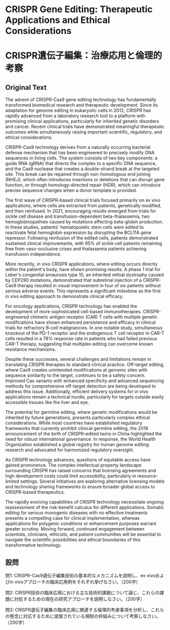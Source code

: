 # CRISPR Gene Editing: Therapeutic Applications and Ethical Considerations
# CRISPR遺伝子編集：治療応用と倫理的考察

## Original Text

The advent of CRISPR-Cas9 gene editing technology has fundamentally transformed biomedical research and therapeutic development. Since its adaptation for genome editing in eukaryotic cells in 2012, CRISPR has rapidly advanced from a laboratory research tool to a platform with promising clinical applications, particularly for inherited genetic disorders and cancer. Recent clinical trials have demonstrated meaningful therapeutic outcomes while simultaneously raising important scientific, regulatory, and ethical considerations.

CRISPR-Cas9 technology derives from a naturally occurring bacterial defense mechanism that has been engineered to precisely modify DNA sequences in living cells. The system consists of two key components: a guide RNA (gRNA) that directs the complex to a specific DNA sequence, and the Cas9 nuclease that creates a double-strand break at the targeted site. This break can be repaired through non-homologous end joining (NHEJ), which often introduces insertions or deletions that can disrupt gene function, or through homology-directed repair (HDR), which can introduce precise sequence changes when a donor template is provided.

The first wave of CRISPR-based clinical trials focused primarily on ex vivo applications, where cells are extracted from patients, genetically modified, and then reinfused. In 2021, encouraging results emerged from trials for sickle cell disease and transfusion-dependent beta-thalassemia, two hemoglobinopathies caused by mutations affecting beta-globin production. In these studies, patients' hematopoietic stem cells were edited to reactivate fetal hemoglobin expression by disrupting the BCL11A gene repressor. Following reinfusion of the edited cells, patients demonstrated sustained clinical improvements, with 95% of sickle cell patients remaining free from vaso-occlusive crises and thalassemia patients achieving transfusion independence.

More recently, in vivo CRISPR applications, where editing occurs directly within the patient's body, have shown promising results. A phase 1 trial for Leber's congenital amaurosis type 10, an inherited retinal dystrophy caused by CEP290 mutations, demonstrated that subretinal injection of a CRISPR-Cas9 therapy resulted in visual improvement in four of six patients without serious adverse events. This represents a significant milestone as the first in vivo editing approach to demonstrate clinical efficacy.

For oncology applications, CRISPR technology has enabled the development of more sophisticated cell-based immunotherapies. CRISPR-engineered chimeric antigen receptor (CAR) T cells with multiple genetic modifications have shown enhanced persistence and efficacy in clinical trials for refractory B-cell malignancies. In one notable study, simultaneous knockout of the PD-1 receptor and the endogenous T cell receptor in CAR-T cells resulted in a 78% response rate in patients who had failed previous CAR-T therapy, suggesting that multiplex editing can overcome known resistance mechanisms.

Despite these successes, several challenges and limitations remain in translating CRISPR therapies to standard clinical practice. Off-target editing, where Cas9 creates unintended modifications at genomic sites with sequence similarity to the target, continues to be a safety concern. Improved Cas variants with enhanced specificity and advanced sequencing methods for comprehensive off-target detection are being developed to address this issue. Additionally, efficient delivery systems for in vivo applications remain a technical hurdle, particularly for targets outside easily accessible tissues like the liver and eye.

The potential for germline editing, where genetic modifications would be inherited by future generations, presents particularly complex ethical considerations. While most countries have established regulatory frameworks that currently prohibit clinical germline editing, the 2018 announcement of the birth of CRISPR-edited twins in China highlighted the need for robust international governance. In response, the World Health Organization established a global registry for human genome editing research and advocated for harmonized regulatory oversight.

As CRISPR technology advances, questions of equitable access have gained prominence. The complex intellectual property landscape surrounding CRISPR has raised concerns that licensing agreements and high development costs could limit accessibility, particularly in resource-limited settings. Several initiatives are exploring alternative licensing models and technology sharing frameworks to ensure broader global access to CRISPR-based therapeutics.

The rapidly evolving capabilities of CRISPR technology necessitate ongoing reassessment of the risk-benefit calculus for different applications. Somatic editing for serious monogenic diseases with no effective treatments presents a compelling case for clinical implementation, whereas applications for polygenic conditions or enhancement purposes warrant greater scrutiny. Moving forward, continued engagement between scientists, clinicians, ethicists, and patient communities will be essential to navigate the scientific possibilities and ethical boundaries of this transformative technology.

## 設問

問1: CRISPR-Cas9遺伝子編集技術の基本的なメカニズムを説明し、ex vivoおよびin vivoアプローチの臨床応用例をそれぞれ挙げなさい。（200字）

問2: CRISPR技術の臨床応用における主な技術的課題について論じ、これらの課題に対処するための現在の研究アプローチを説明しなさい。（200字）

問3: CRISPR遺伝子編集の臨床応用に関連する倫理的考慮事項を分析し、これらの懸念に対応するために提案されている規制の枠組みについて考察しなさい。（200字） 